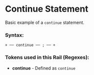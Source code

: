 
# Continue Statement

Basic example of a `continue` statement.

### Syntax:

    + ── continue ── ; ── +

### Tokens used in this Rail (Regexes):

- **continue** - Defined as `continue`

